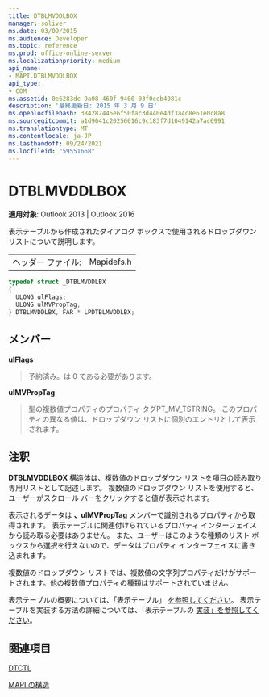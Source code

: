 ```yaml
---
title: DTBLMVDDLBOX
manager: soliver
ms.date: 03/09/2015
ms.audience: Developer
ms.topic: reference
ms.prod: office-online-server
ms.localizationpriority: medium
api_name:
- MAPI.DTBLMVDDLBOX
api_type:
- COM
ms.assetid: 0e6283dc-9a08-460f-9400-03f0ceb4081c
description: '最終更新日: 2015 年 3 月 9 日'
ms.openlocfilehash: 384282445e6f50fac3d440e4df3a4c8e61e0c8a8
ms.sourcegitcommit: a1d9041c20256616c9c183f7d1049142a7ac6991
ms.translationtype: MT
ms.contentlocale: ja-JP
ms.lasthandoff: 09/24/2021
ms.locfileid: "59551668"
---
```

# <a name="dtblmvddlbox"></a>DTBLMVDDLBOX

  
  
**適用対象**: Outlook 2013 | Outlook 2016 
  
表示テーブルから作成されたダイアログ ボックスで使用されるドロップダウン リストについて説明します。
  
|||
|:-----|:-----|
|ヘッダー ファイル:  <br/> |Mapidefs.h  <br/> |
   
```cpp
typedef struct _DTBLMVDDLBX
{
  ULONG ulFlags;
  ULONG ulMVPropTag;
} DTBLMVDDLBX, FAR * LPDTBLMVDDLBX;

```

## <a name="members"></a>メンバー

 **ulFlags**
  
> 予約済み。は 0 である必要があります。
    
 **ulMVPropTag**
  
> 型の複数値プロパティのプロパティ タグPT_MV_TSTRING。 このプロパティの異なる値は、ドロップダウン リストに個別のエントリとして表示されます。
    
## <a name="remarks"></a>注釈

**DTBLMVDDLBOX** 構造体は、複数値のドロップダウン リストを項目の読み取り専用リストとして記述します。 複数値のドロップダウン リストを使用すると、ユーザーがスクロール バーをクリックすると値が表示されます。 
  
表示されるデータは **、ulMVPropTag** メンバーで識別されるプロパティから取得されます。 表示テーブルに関連付けられているプロパティ インターフェイスから読み取る必要はありません。 また、ユーザーはこのような種類のリスト ボックスから選択を行えないので、データはプロパティ インターフェイスに書き込まれます。 
  
複数値のドロップダウン リストでは、複数値の文字列プロパティだけがサポートされます。他の複数値プロパティの種類はサポートされていません。 
  
表示テーブルの概要については、「表示テーブル」 [を参照してください](display-tables.md)。 表示テーブルを実装する方法の詳細については、「表示テーブルの [実装」を参照してください](display-table-implementation.md)。
  
## <a name="see-also"></a>関連項目



[DTCTL](dtctl.md)


[MAPI の構造](mapi-structures.md)

